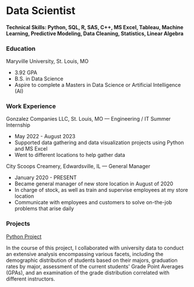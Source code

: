 # Data Scientist

#### Technical Skills: Python, SQL, R, SAS, C++, MS Excel, Tableau, Machine Learning, Predictive Modeling, Data Cleaning, Statistics, Linear Algebra

### Education
Maryville University, St. Louis, MO
- 3.92  GPA
- B.S. in Data Science
- Aspire to complete a Masters in Data Science or Artificial Intelligence (AI)

### Work Experience
Gonzalez Companies LLC, St. Louis, MO — Engineering / IT  Summer Internship
- May 2022 - August 2023
- Supported data gathering and data visualization projects using Python and MS Excel
- Went to different locations to help gather data

City Scoops Creamery, Edwardsville, IL — General  Manager
- January 2020 - PRESENT
- Became general manager of new store location in August of 2020
- In charge of stock, as well as train and supervise employees at my store location
- Communicate with employees and customers to solve on-the-job problems that arise daily


### Projects
[Python Project](https://github.com/acsneed/Python-Projects/blob/cb44a28964d34a2cb82d92676bd0e379e348b48b/Project_06_Sneed.ipynb)

In the course of this project, I collaborated with university data to conduct an extensive analysis encompassing various facets, including the demographic distribution of students based on their majors, graduation rates by major, assessment of the current students' Grade Point Averages (GPAs), and an examination of the grade distribution correlated with different instructors.



